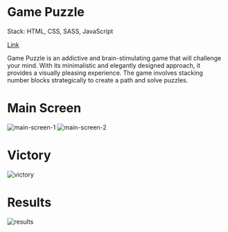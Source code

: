 # Game Puzzle

Stack: HTML, CSS, SASS, JavaScript

[Link](https://oolenkazolot.github.io/guessing-game/)

Game Puzzle is an addictive and brain-stimulating game that will challenge your mind. With its minimalistic and elegantly designed approach, it provides a visually pleasing experience. The game involves stacking number blocks strategically to create a path and solve puzzles.

# Main Screen

<image src="assets/images/Screenshot_1.png" alt="main-screen-1">
<image src="assets/images/Screenshot_4.png" alt="main-screen-2">

# Victory

<image src="assets/images/Screenshot_2.png" alt="victory">

# Results

<image src="assets/images/Screenshot_3.png" alt="results">
